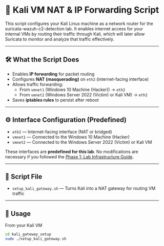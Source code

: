 # 🔁  Kali VM NAT & IP Forwarding Script
This script configures your Kali Linux machine as a network router for the suricata-wazuh-c2-detection lab. It enables internet access for your internal VMs by routing their traffic through Kali, which will later allow Suricata to monitor and analyze that traffic effectively.

---

## 🛠️ What the Script Does

- Enables **IP forwarding** for packet routing
- Configures **NAT (masquerading)** on `eth2` (internet-facing interface)
- Allows traffic forwarding:
  - From `vmnet1` (Windows 10 Machine (Hacker)) → `eth2`
  - From `vmnet2` (Windows Server 2022 (Victim) or Kali VM) → `eth2`
- Saves **iptables rules** to persist after reboot

---

## ⚙️ Interface Configuration (Predefined)

- `eth2` — Internet-facing interface (NAT or bridged)
- `vmnet1` — Connected to the Windows 10 Machine (Hacker)
- `vmnet2` — Connected to the Windows Server 2022 (Victim) or Kali VM

These interfaces are **predefined for this lab**. No modifications are necessary if you followed the [Phase 1: Lab Infrastructure Guide](../README.md#phase-1-vm-infrastructure-setup).

---

## 📂 Script File

- `setup_kali_gateway.sh` — Turns Kali into a NAT gateway for routing VM traffic

---

## 🚀 Usage
From your Kali VM

```bash
cd kali_gateway_setup
sudo ./setup_kali_gateway.sh
